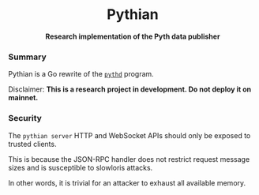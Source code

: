 <div align="center">
  <h1>Pythian</h1>
  <p>
    <strong>Research implementation of the Pyth data publisher</strong>
  </p>

</div>

### Summary

Pythian is a Go rewrite of the [`pythd`](https://github.com/pyth-network/pyth-client) program.

Disclaimer: **This is a research project in development. Do not deploy it on mainnet.**

### Security

The `pythian server` HTTP and WebSocket APIs should only be exposed to trusted clients.

This is because the JSON-RPC handler does not restrict request message sizes and is susceptible to slowloris attacks.

In other words, it is trivial for an attacker to exhaust all available memory.